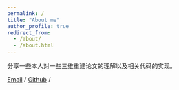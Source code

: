 ```yaml
---
permalink: /
title: "About me"
author_profile: true
redirect_from: 
  - /about/
  - /about.html
---
```


分享一些本人对一些三维重建论文的理解以及相关代码的实现。

[Email](mailto:youzhenguo65@gmail.com) / [Github](https://github.com/yzg1) /

